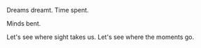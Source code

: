 Dreams dreamt. 
Time spent.

Minds bent.

Let's see where sight takes us.
Let's see where the moments go.
